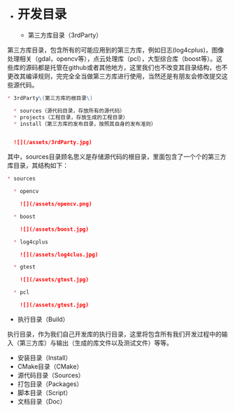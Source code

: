 * # 开发目录

  * 第三方库目录（3rdParty）


第三方库目录，包含所有的可能应用到的第三方库，例如日志\(log4cplus\)，图像处理相关（gdal，opencv等），点云处理库（pcl），大型综合库（boost等）。这些库的源码都是托管在github或者其他地方，这里我们也不改变其目录结构，也不更改其编译规则，完完全全当做第三方库进行使用，当然还是有朋友会修改提交这些源代码。

```markdown
* 3rdParty\(第三方库的根目录\)

  * sources（源代码目录，存放所有的源代码）
  * projects（工程目录，存放生成的工程目录）
  * install（第三方库的发布目录，按照其自身的发布准则）


  ![](/assets/3rdParty.jpg)
```

其中，sources目录顾名思义是存储源代码的根目录，里面包含了一个个的第三方库目录，其结构如下：

```markdown
* sources

  * opencv

    ![](/assets/opencv.png)

  * boost

    ![](/assets/boost.jpg)

  * log4cplus

    ![](/assets/log4clus.jpg)

  * gtest

    ![](/assets/gtest.jpg)

  * pcl

    ![](/assets/gtest.jpg)
```

* 执行目录（Build）

执行目录，作为我们自己开发库的执行目录，这里将包含所有我们开发过程中的输入（第三方库）与输出（生成的库文件以及测试文件）等等。

* 安装目录（Install）
* CMake目录（CMake）
* 源代码目录（Sources）
* 打包目录（Packages）
* 脚本目录（Script）
* 文档目录（Doc）

